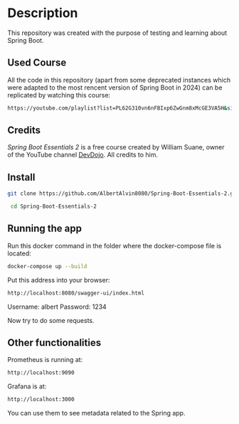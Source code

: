 # Description
This repository was created with the purpose of testing and learning about Spring Boot.

## Used Course
All the code in this repository (apart from some deprecated instances which were adapted to the most rencent version of Spring Boot in 2024) can be replicated by watching this course:
```bash
https://youtube.com/playlist?list=PL62G310vn6nFBIxp6ZwGnm8xMcGE3VA5H&si=m0bq-nTYjjGHUywE
```

## Credits
_Spring Boot Essentials 2_ is a free course created by William Suane, owner of the YouTube channel [DevDojo](https://www.youtube.com/@DevDojoBrasil). All credits to him.

## Install
```bash
git clone https://github.com/AlbertAlvin8080/Spring-Boot-Essentials-2.git
```

```bash
 cd Spring-Boot-Essentials-2
```

## Running the app
Run this docker command in the folder where the docker-compose file is located:
```bash
docker-compose up --build
```

Put this address into your browser:
```bash
http://localhost:8080/swagger-ui/index.html
```
Username: albert
Password: 1234

Now try to do some requests.

## Other functionalities
Prometheus is running at:
```bash
http://localhost:9090
```

Grafana is at:
```bash
http://localhost:3000
```

You can use them to see metadata related to the Spring app.
